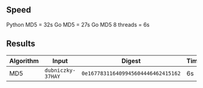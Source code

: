 ## Speed

Python MD5 = 32s
Go MD5 = 27s
Go MD5 8 threads = 6s

## Results

|Algorithm|Input|Digest|Time|
|-|-|-|-|
|MD5|`dubniczky-37HAY`|`0e167783116409945604446462415162`|6s|
